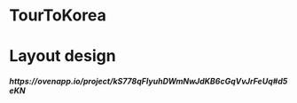 # TourToKorea
<h1>Layout design</h1>
 <h5>https://ovenapp.io/project/kS778qFIyuhDWmNwJdKB6cGqVvJrFeUq#d5eKN</h5>
